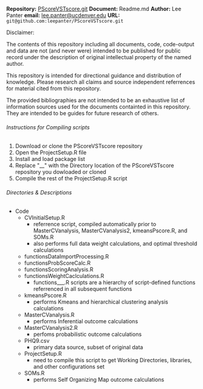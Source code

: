 **Repository:** [PScoreVSTscore.git](git@github.com:leepanter/PScoreVSTscore.git)
**Document:** Readme.md
**Author:**  Lee Panter
**email:** lee.panter@ucdenver.edu
**URL:** `git@github.com:leepanter/PScoreVSTscore.git`

Disclaimer:

The contents of this repository including all documents, code, code-output and data are not (and never were) intended to be published for public record under the description of original intellectual property of the named author.    

This repository is intended for directional guidance and distribution of knowledge. Please research all claims and source independent referrences for material cited from this repository.

The provided bibliographies are not intended to be an exhaustive list of information sources used for the documents containted in this repository.  They are intended to be guides for future research of others.

###### Instructions for Compiling scripts

1. Download or clone the PScoreVSTscore repository
2. Open the ProjectSetup.R file
3. Install and load package list
4. Replace "__" with the Directory location of the PScoreVSTscore repository you dowloaded or cloned
5. Compile the rest of the ProjectSetup.R script

###### Directories & Descriptions

* Code
  * CVInitialSetup.R
    * referrence script, compiled automatically prior to MasterCVanalysis, MasterCVanalysis2, kmeansPscore.R, and SOMs.R
    * also performs full data weight calculations, and optimal threshold calculations
  * functionsDataImportProcessing.R
  * functionsProbScoreCalc.R
  * functionsScoringAnalysis.R
  * functionsWeightCaclculations.R
    * functions___.R scripts are a hierarchy of script-defined functions referrenced in all subsequent functions
  * kmeansPscore.R
    * performs Kmeans and hierarchical clustering analysis calculations
  * MasterCVanalysis.R
    * performs Inferential outcome calculations
  * MasterCVanalysis2.R
    * perfoms probabilistic outcome calculations
  * PHQ9.csv
    * primary data source, subset of original data
  * ProjectSetup.R
    * need to compile this script to get Working Directories, libraries, and other configurations set
  * SOMs.R
    * performs Self Organizing Map outcome calculations
